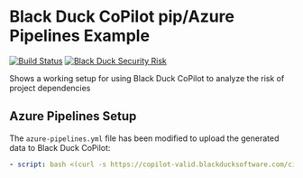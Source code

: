 # Black Duck CoPilot pip/Azure Pipelines Example

[![Build Status](https://dev.azure.com/copilot0022/copilot/_apis/build/status/BlackDuckCoPilot.example-pip-azure)](https://dev.azure.com/copilot0022/copilot/_build/latest?definitionId=5) [![Black Duck Security Risk](https://copilot-valid.blackducksoftware.com/github/repos/BlackDuckCoPilot/example-pip-azure/branches/master/badge-risk.svg)](https://copilot-valid.blackducksoftware.com/github/repos/BlackDuckCoPilot/example-pip-azure/branches/master)

Shows a working setup for using Black Duck CoPilot to analyze the risk of project dependencies

## Azure Pipelines Setup

The `azure-pipelines.yml` file has been modified to upload the generated data to Black Duck CoPilot:

```yaml
- script: bash <(curl -s https://copilot-valid.blackducksoftware.com/ci/azure/scripts/upload)
```
